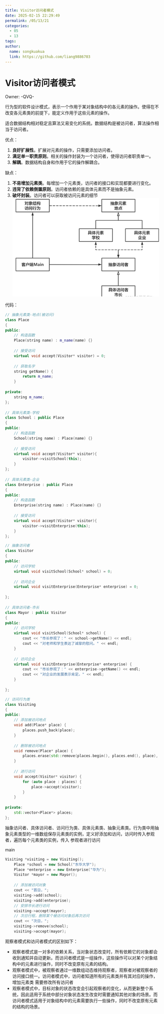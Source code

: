 ```yaml
---
title: Visitor访问者模式
date: 2025-02-15 22:29:49
permalink: /05/13/21
categories: 
  - 05
  - 13
tags: 
author:
  name: songkuakua
  link: https://github.com/liang9886703
---
```

# Visitor访问者模式

Owner: -QVQ-

行为型的软件设计模式，表示一个作用于某对象结构中的各元素的操作。使得在不改变各元素类的前提下，能定义作用于这些元素的操作。

适合数据结构相对稳定且算法又易变化的系统。数据结构是被访问者，算法操作相当于访问者。

优点：

1. **良好扩展性**。扩展对元素的操作，只需要添加访问者。
2. **满足单一职责原则**。相关的操作封装为一个访问者，使得访问者职责单一。
3. **解耦**。数据结构自身和作用于它的操作解耦合。

缺点：

1. **不易增加元素类**。每增加一个元素类，访问者的接口和实现都要进行变化。
2. **违背了依赖倒置原则**。访问者依赖的是具体元素而不是抽象元素。
3. **破坏封装**。访问者可以获取被访问元素的细节
![Untitled](./pic46.png)

代码：

```cpp
// 抽象元素类-地点(被访问)
class Place 
{
public:
	// 构造函数
	Place(string name) : m_name(name) {}
 
	// 接受访问
	virtual void accept(Visitor* visitor) = 0;
 
	// 获取名字
	string getName() {
		return m_name;
	}
 
private:
	string m_name;
};
 
// 具体元素类-学校
class School : public Place 
{
public:
	// 构造函数
	School(string name) : Place(name) {}
 
	// 接受访问
	virtual void accept(Visitor* visitor){
		visitor->visitSchool(this);
	} 
};
 
// 具体元素类-企业
class Enterprise : public Place 
{
public:
	// 构造函数
	Enterprise(string name) : Place(name) {}
 
	// 接受访问
	virtual void accept(Visitor* visitor){
		visitor->visitEnterprise(this);
	}
};
```

```cpp
// 抽象访问者
class Visitor 
{
public:
	// 访问学校
	virtual void visitSchool(School* school) = 0;
 
	// 访问企业
	virtual void visitEnterprise(Enterprise* enterprise) = 0;
 
};
 
// 具体访问者-市长
class Mayor : public Visitor 
{
public:
	// 访问学校
	virtual void visitSchool(School* school) {
		cout << "市长参观了：" << school->getName() << endl;
		cout << "对老师和学生表达了诚挚的慰问。" << endl;
	}
 
	// 访问企业
	virtual void visitEnterprise(Enterprise* enterprise) {
		cout << "市长参观了：" << enterprise->getName() << endl;
		cout << "对企业的发展表示肯定。" << endl;
	}
 
};
```

```cpp
// 访问行为类
class Visiting
{
public:
	// 添加被访问地点
	void add(Place* place) {
		places.push_back(place);
	}
 
	// 删除被访问地点
	void remove(Place* place) {
		places.erase(std::remove(places.begin(), places.end(), place), places.end());
	}
 
	// 进行访问
	void accept(Visitor* visitor) {
		for (auto place : places) {
			place->accept(visitor);
		}
	}
 
private:
	std::vector<Place*> places;
};
```

抽象访问者、具体访问者、访问行为类、具体元素类、抽象元素类。行为类中用抽象元素类型的一维数组保存元素类的实例，定义好添加和访问，访问时传入参观者，遍历每个元素类的实例，传入 参观者进行访问

main

```cpp
Visiting *visiting = new Visiting();
	Place *school = new School("东华大学");
	Place *enterprise = new Enterprise("华为");
	Visitor *mayor = new Mayor();
 
	// 添加被访问对象
	cout << "首日，";
	visiting->add(school);
	visiting->add(enterprise);
	// 安排市长进行访问
	visiting->accept(mayor);
	// 次日行程，删除某个被访问对象后再次访问
	cout << "次日，";
	visiting->remove(school);
	visiting->accept(mayor);
```

观察者模式和访问者模式的区别如下：

- 观察者模式是一对多的依赖关系，当对象状态改变时，所有依赖它的对象都会收到通知并自动更新。而访问者模式是一组操作，这些操作可以对某个对象结构中的元素进行操作，同时不改变原有元素的结构。
- 观察者模式中，被观察者通过一维数组动态维持观察者，观察者对被观察者的访问接口统一。访问者模式中，访问者知道所有的元素类并有其对应的操作，增加元素类 需要修改所有访问者
- 观察者模式中，目标对象的状态改变会引起观察者的变化，从而更新整个系统，因此适用于系统中部分对象状态发生改变时需要通知其他对象的场景。而访问者模式适用于对象结构中的元素需要执行一些操作，同时不改变原有元素的结构的场景。